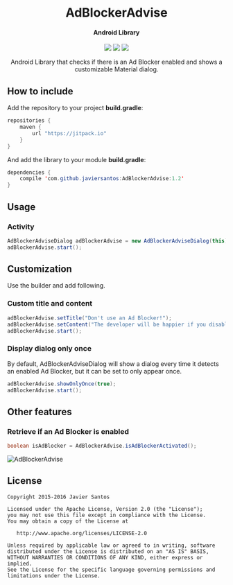 <h1 align="center">AdBlockerAdvise</h1>
<h4 align="center">Android Library</h4>

<p align="center">
  <a target="_blank" href="https://android-arsenal.com/api?level=8"><img src="https://img.shields.io/badge/API-8%2B-orange.svg"></a>
  <a target="_blank" href="https://travis-ci.org/javiersantos/AdBlockerAdvise"><img src="https://travis-ci.org/javiersantos/AdBlockerAdvise.svg?branch=master"></a>
  <a target="_blank" href="http://android-arsenal.com/details/1/2175"><img src="https://img.shields.io/badge/Android%20Arsenal-AdBlockerAdvise-blue.svg"></a>
</p>

<p align="center">Android Library that checks if there is an Ad Blocker enabled and shows a customizable Material dialog.</p>

## How to include
Add the repository to your project **build.gradle**:
```Java
repositories {
    maven {
        url "https://jitpack.io"
    }
}
```

And add the library to your module **build.gradle**:
```Java
dependencies {
    compile 'com.github.javiersantos:AdBlockerAdvise:1.2'
}
```

## Usage
### Activity
```Java
AdBlockerAdviseDialog adBlockerAdvise = new AdBlockerAdviseDialog(this);
adBlockerAdvise.start();
```

## Customization
Use the builder and add following.

### Custom title and content
```Java
adBlockerAdvise.setTitle("Don't use an Ad Blocker!");
adBlockerAdvise.setContent("The developer will be happier if you disable them.");
adBlockerAdvise.start();
```

### Display dialog only once
By default, AdBlockerAdviseDialog will show a dialog every time it detects an enabled Ad Blocker, but it can be set to only appear once.
```Java
adBlockerAdvise.showOnlyOnce(true);
adBlockerAdvise.start();
```

## Other features
### Retrieve if an Ad Blocker is enabled
```Java
boolean isAdBlocker = AdBlockerAdvise.isAdBlockerActivated();
```

![AdBlockerAdvise](https://raw.githubusercontent.com/javiersantos/AdBlockerAdvise/master/Screenshots/banner.png)

## License
	Copyright 2015-2016 Javier Santos
	
	Licensed under the Apache License, Version 2.0 (the "License");
	you may not use this file except in compliance with the License.
	You may obtain a copy of the License at
	
	   http://www.apache.org/licenses/LICENSE-2.0
	
	Unless required by applicable law or agreed to in writing, software
	distributed under the License is distributed on an "AS IS" BASIS,
	WITHOUT WARRANTIES OR CONDITIONS OF ANY KIND, either express or implied.
	See the License for the specific language governing permissions and
	limitations under the License.
